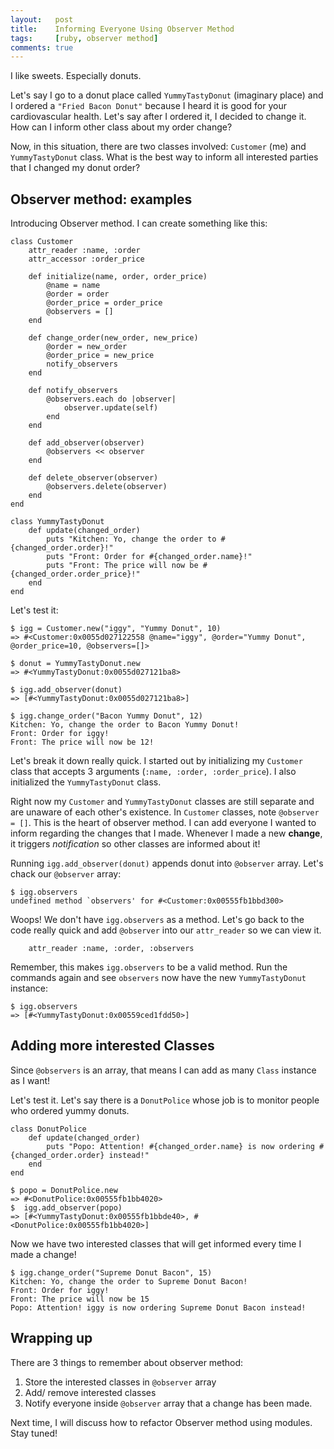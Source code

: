 ```yaml
---
layout:   post
title:    Informing Everyone Using Observer Method
tags:     [ruby, observer method]
comments: true
---
```


I like sweets. Especially donuts.

Let's say I go to a donut place called `YummyTastyDonut` (imaginary place) and I ordered a `"Fried Bacon Donut"` because I heard it is good for your cardiovascular health. Let's say after I ordered it, I decided to change it. How can I inform other class about my order change?

Now, in this situation, there are two classes involved: `Customer` (me) and `YummyTastyDonut` class. What is the best way to inform all interested parties that I changed my donut order?

## Observer method: examples

Introducing Observer method. I can create something like this:
```
class Customer
    attr_reader :name, :order
    attr_accessor :order_price

    def initialize(name, order, order_price)
        @name = name
        @order = order
        @order_price = order_price
        @observers = []
    end

	def change_order(new_order, new_price)
		@order = new_order
		@order_price = new_price
		notify_observers
	end

    def notify_observers
        @observers.each do |observer|
            observer.update(self)
        end
    end

    def add_observer(observer)
        @observers << observer
    end

    def delete_observer(observer)
        @observers.delete(observer)
    end
end

class YummyTastyDonut
    def update(changed_order)
        puts "Kitchen: Yo, change the order to #{changed_order.order}!"
        puts "Front: Order for #{changed_order.name}!"
        puts "Front: The price will now be #{changed_order.order_price}!"
    end
end
```

Let's test it:

```
$ igg = Customer.new("iggy", "Yummy Donut", 10)
=> #<Customer:0x0055d027122558 @name="iggy", @order="Yummy Donut", @order_price=10, @observers=[]>

$ donut = YummyTastyDonut.new
=> #<YummyTastyDonut:0x0055d027121ba8>

$ igg.add_observer(donut)
=> [#<YummyTastyDonut:0x0055d027121ba8>]

$ igg.change_order("Bacon Yummy Donut", 12)
Kitchen: Yo, change the order to Bacon Yummy Donut!
Front: Order for iggy!
Front: The price will now be 12!
```

Let's break it down really quick. I started out by initializing my `Customer` class that accepts 3 arguments (`:name, :order, :order_price`). I also initialized the `YummyTastyDonut` class.

Right now my `Customer` and `YummyTastyDonut` classes are still separate and are unaware of each other's existence. In `Customer` classes, note `@observer = []`. This is the heart of observer method. I can add everyone I wanted to inform regarding the changes that I made. Whenever I made a new **change**, it triggers *notification* so other classes are informed about it!

Running `igg.add_observer(donut)` appends donut into `@observer` array. Let's chack our `@observer` array:

```
$ igg.observers
undefined method `observers' for #<Customer:0x00555fb1bbd300>
```

Woops! We don't have `igg.observers` as a method. Let's go back to the code really quick and add `@observer` into our `attr_reader` so we can view it.
```
    attr_reader :name, :order, :observers
```

Remember, this makes `igg.observers` to be a valid method. Run the commands again and see `observers` now have the new `YummyTastyDonut` instance:
```
$ igg.observers
=> [#<YummyTastyDonut:0x00559ced1fdd50>]
```

## Adding more interested Classes

Since `@observers` is an array, that means I can add as many `Class` instance as I want!

Let's test it. Let's say there is a `DonutPolice` whose job is to monitor people who ordered yummy donuts.
```
class DonutPolice
	def update(changed_order)
		puts "Popo: Attention! #{changed_order.name} is now ordering #{changed_order.order} instead!"
	end
end

$ popo = DonutPolice.new
=> #<DonutPolice:0x00555fb1bb4020>
$  igg.add_observer(popo)
=> [#<YummyTastyDonut:0x00555fb1bbde40>, #<DonutPolice:0x00555fb1bb4020>]  
```

Now we have two interested classes that will get informed every time I made a change!

```
$ igg.change_order("Supreme Donut Bacon", 15)
Kitchen: Yo, change the order to Supreme Donut Bacon!
Front: Order for iggy!
Front: The price will now be 15
Popo: Attention! iggy is now ordering Supreme Donut Bacon instead!
```

## Wrapping up

There are 3 things to remember about observer method:

1. Store the interested classes in `@observer` array
2. Add/ remove interested classes
3. Notify everyone inside `@observer` array that a change has been made.

Next time, I will discuss how to refactor Observer method using modules. Stay tuned!
